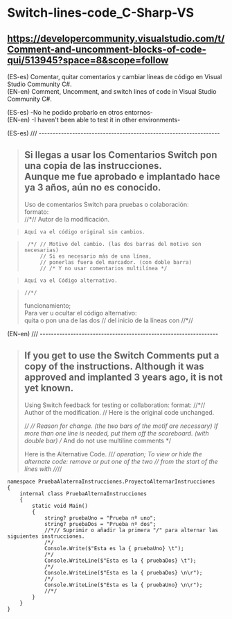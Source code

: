 # Switch-lines-code_C-Sharp-VS  
## https://developercommunity.visualstudio.com/t/Comment-and-uncomment-blocks-of-code-qui/513945?space=8&scope=follow

(ES-es)    Comentar, quitar comentarios y cambiar líneas de código en Visual Studio Community C#.  
(EN-en)   Comment, Uncomment, and switch lines of code in Visual Studio Community C#.  
  
(ES-es)    -No he podido probarlo en otros entornos-  
(EN-en)   -I haven't been able to test it in other environments-  
  
(ES-es)  /// -----------------------------------------------------------------  
> Si llegas a usar los Comentarios Switch pon una copia de las instrucciones.  
> Aunque me fue aprobado e implantado hace ya 3 años, aún no es conocido.  
> ---------------------------------------------------------------------------  
> Uso de comentarios Switch para pruebas o colaboración:  
> formato:  
>     //*// Autor de la modificación.  

>     Aquí va el código original sin cambios.  

>      /*/ // Motivo del cambio. (las dos barras del motivo son necesarias)  
>          // Si es necesario más de una línea,  
>          // ponerlas fuera del marcador. (con doble barra)  
>          // /* Y no usar comentarios multilínea */  

>     Aquí va el Código alternativo.  

>     //*/  
> funcionamiento;  
>     Para ver u ocultar el código alternativo:  
>         quita o pon una de las dos // del inicio de la líneas con //*//  
  
(EN-en)  /// ----------------------------------------------------------------
> If you get to use the Switch Comments put a copy of the instructions.
> Although it was approved and implanted 3 years ago, it is not yet known.
> ---------------------------------------------------------------------------
> Using Switch feedback for testing or collaboration:
> format:
> //*// Author of the modification.
> //
> Here is the original code unchanged.
> 
> /*/ // Reason for change. (the two bars of the motif are necessary)
>  If more than one line is needed,
>  put them off the scoreboard. (with double bar)
>  /* And do not use multiline comments */
> 
> Here is the Alternative Code.
>     //*/
> operation;
> To view or hide the alternate code:
> remove or put one of the two // from the start of the lines with //*//
 
 
	namespace PruebaAlaternaInstrucciones.ProyectoAlternarInstrucciones
	{
		internal class PruebaAlternaInstrucciones
		{
			static void Main()
			{
				string? pruebaUno = "Prueba nº uno";
				string? pruebaDos = "Prueba nº dos";
				//*// Suprimir o añadir la primera "/" para alternar las siguientes instrucciones.
				/*/
				Console.Write($"Esta es la { pruebaUno} \t");
				/*/
				Console.WriteLine($"Esta es la { pruebaDos} \t");
				/*/
				Console.WriteLine($"Esta es la { pruebaDos} \n\r");
				/*/
				Console.WriteLine($"Esta es la { pruebaUno} \n\r");
				//*/
			}
		}
	}

